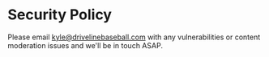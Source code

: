 # Security Policy

Please email kyle@drivelinebaseball.com with any vulnerabilities or content moderation issues and we'll be in touch ASAP.
